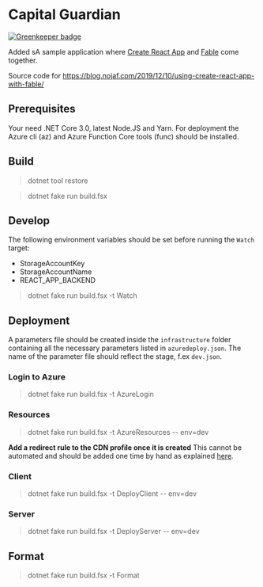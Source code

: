 # Capital Guardian

[![Greenkeeper badge](https://badges.greenkeeper.io/nojaf/capital-guardian.svg)](https://greenkeeper.io/)

Added sA sample application where [Create React App](https://create-react-app.dev/) and [Fable](https://fable.io/) come together.

Source code for https://blog.nojaf.com/2019/12/10/using-create-react-app-with-fable/


## Prerequisites

Your need .NET Core 3.0, latest Node.JS and Yarn.
For deployment the Azure cli (az) and Azure Function Core tools (func) should be installed.

## Build

> dotnet tool restore

> dotnet fake run build.fsx

## Develop

The following environment variables should be set before running the `Watch` target:

- StorageAccountKey
- StorageAccountName
- REACT_APP_BACKEND

> dotnet fake run build.fsx -t Watch

## Deployment

A parameters file should be created inside the `infrastructure` folder containing all the necessary parameters listed in `azuredeploy.json`.
The name of the parameter file should reflect the stage, f.ex `dev.json`.

### Login to Azure

> dotnet fake run build.fsx -t AzureLogin

### Resources

> dotnet fake run build.fsx -t AzureResources -- env=dev

**Add a redirect rule to the CDN profile once it is created**
This cannot be automated and should be added one time by hand as explained [here](https://medium.com/@antbutcher89/hosting-a-react-js-app-on-azure-blob-storage-azure-cdn-for-ssl-and-routing-8fdf4a48feeb).

### Client

> dotnet fake run build.fsx -t DeployClient -- env=dev

### Server

> dotnet fake run build.fsx -t DeployServer -- env=dev

## Format

> dotnet fake run build.fsx -t Format